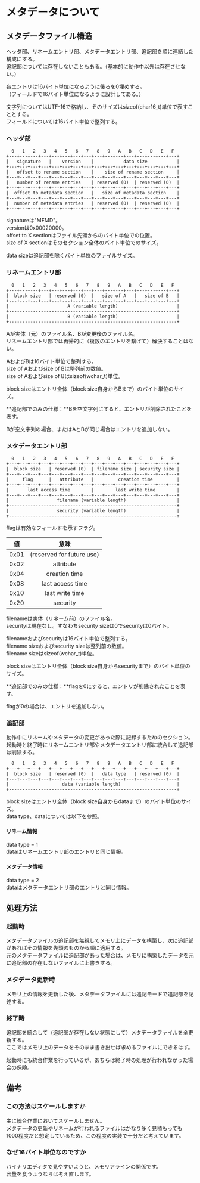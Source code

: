 # メタデータについて

## メタデータファイル構造

ヘッダ部、リネームエントリ部、メタデータエントリ部、追記部を順に連結した構成にする。  
追記部については存在しないこともある。（基本的に動作中以外は存在させない。）  

各エントリは16バイト単位になるように後ろを0埋めする。  
（フィールドで16バイト単位になるように設計してある。）  

文字列についてはUTF-16で格納し、そのサイズはsizeof(char16_t)単位で表すこととする。  
フィールドについては16バイト単位で整列する。

### ヘッダ部

```text
  0   1   2   3   4   5   6   7   8   9   A   B   C   D   E   F
+---+---+---+---+---+---+---+---+---+---+---+---+---+---+---+---+
|   signature   |    version    |           data size           |
+---+---+---+---+---+---+---+---+---+---+---+---+---+---+---+---+
|   offset to rename section    |    size of rename section     |
+---+---+---+---+---+---+---+---+---+---+---+---+---+---+---+---+
|   number of rename entries    | reserved (0)  | reserved (0)  |
+---+---+---+---+---+---+---+---+---+---+---+---+---+---+---+---+
|  offset to metadata section   |   size of metadata section    |
+---+---+---+---+---+---+---+---+---+---+---+---+---+---+---+---+
|  number of metadata entries   | reserved (0)  | reserved (0)  |
+---+---+---+---+---+---+---+---+---+---+---+---+---+---+---+---+
```

signatureは"MFMD"。  
versionは0x00020000。  
offset to X sectionはファイル先頭からのバイト単位での位置。  
size of X sectionはそのセクション全体のバイト単位でのサイズ。  

data sizeは追記部を除くバイト単位のファイルサイズ。  

### リネームエントリ部

```text
  0   1   2   3   4   5   6   7   8   9   A   B   C   D   E   F
+---+---+---+---+---+---+---+---+---+---+---+---+---+---+---+---+
|  block size   | reserved (0)  |   size of A   |   size of B   |
+---+---+---+---+---+---+---+---+---+---+---+---+---+---+---+---+
|                      A (variable length)                      |
+---------------------------------------------------------------+
|                      B (variable length)                      |
+---------------------------------------------------------------+
```

Aが実体（元）のファイル名、Bが変更後のファイル名。  
リネームエントリ部では再帰的に（複数のエントリを繋げて）解決することはない。  

AおよびBは16バイト単位で整列する。  
size of Aおよびsize of Bは整列前の数値。  
size of Aおよびsize of Bはsizeof(wchar_t)単位。  

block sizeはエントリ全体（block size自身からBまで）のバイト単位のサイズ。  

**追記部でのみの仕様：**Bを空文字列にすると、エントリが削除されたことを表す。  

Bが空文字列の場合、またはAとBが同じ場合はエントリを追加しない。  

### メタデータエントリ部

```text
  0   1   2   3   4   5   6   7   8   9   A   B   C   D   E   F
+---+---+---+---+---+---+---+---+---+---+---+---+---+---+---+---+
|  block size   | reserved (0)  | filename size | security size |
+---+---+---+---+---+---+---+---+---+---+---+---+---+---+---+---+
|     flag      |   attribute   |         creation time         |
+---+---+---+---+---+---+---+---+---+---+---+---+---+---+---+---+
|       last access time        |        last write time        |
+---+---+---+---+---+---+---+---+---+---+---+---+---+---+---+---+
|                  filename (variable length)                   |
+---------------------------------------------------------------+
|                  security (variable length)                   |
+---------------------------------------------------------------+
```

flagは有効なフィールドを示すフラグ。  

| 値 |          意味           |
|:--:|:-----------------------:|
|0x01|(reserved for future use)|
|0x02|attribute                |
|0x04|creation time            |
|0x08|last access time         |
|0x10|last write time          |
|0x20|security                 |

filenameは実体（リネーム前）のファイル名。  
securityは現在なし。すなわちsecurity sizeは0でsecurityは0バイト。  

filenameおよびsecurityは16バイト単位で整列する。  
filename sizeおよびsecurity sizeは整列前の数値。  
filename sizeはsizeof(wchar_t)単位。  

block sizeはエントリ全体（block size自身からsecurityまで）のバイト単位のサイズ。  

**追記部でのみの仕様：**flagを0にすると、エントリが削除されたことを表す。  

flagが0の場合は、エントリを追加しない。  

### 追記部

動作中にリネームやメタデータの変更があった際に記録するためのセクション。  
起動時と終了時にリネームエントリ部やメタデータエントリ部に統合して追記部は削除する。  

```text
  0   1   2   3   4   5   6   7   8   9   A   B   C   D   E   F
+---+---+---+---+---+---+---+---+---+---+---+---+---+---+---+---+
|  block size   | reserved (0)  |   data type   | reserved (0)  |
+---+---+---+---+---+---+---+---+---+---+---+---+---+---+---+---+
|                    data (variable length)                     |
+---------------------------------------------------------------+
```

block sizeはエントリ全体（block size自身からdataまで）のバイト単位のサイズ。  
data type、dataについては以下を参照。  

#### リネーム情報

data type = 1  
dataはリネームエントリ部のエントリと同じ情報。  

#### メタデータ情報

data type = 2  
dataはメタデータエントリ部のエントリと同じ情報。  

## 処理方法

### 起動時

メタデータファイルの追記部を無視してメモリ上にデータを構築し、次に追記部があればその情報を先頭のものから順に適用する。  
元のメタデータファイルに追記部があった場合は、メモリに構築したデータを元に追記部の存在しないファイルに上書きする。  

### メタデータ更新時

メモリ上の情報を更新した後、メタデータファイルには追記モードで追記部を記述する。  

### 終了時

追記部を統合して（追記部が存在しない状態にして）メタデータファイルを全更新する。  
ここではメモリ上のデータをそのまま書き出せば求めるファイルにできるはず。  

起動時にも統合作業を行っているが、あちらは終了時の処理が行われなかった場合の保険。  

## 備考

### この方法はスケールしますか

主に統合作業においてスケールしません。  
メタデータの更新やリネームが行われるファイルはかなり多く見積もっても1000程度だと想定しているため、この程度の実装で十分だと考えています。  

### なぜ16バイト単位なのですか

バイナリエディタで見やすいようと、メモリアラインの関係です。  
容量を食うようならば考え直します。  
